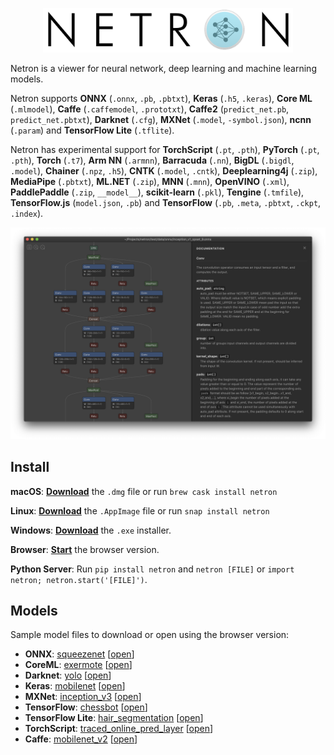 
<p align='center'><a href='https://github.com/lutzroeder/netron'><img width='400' src='.github/logo.png'/></a></p>

Netron is a viewer for neural network, deep learning and machine learning models. 

Netron supports **ONNX** (`.onnx`, `.pb`, `.pbtxt`), **Keras** (`.h5`, `.keras`), **Core ML** (`.mlmodel`), **Caffe** (`.caffemodel`, `.prototxt`), **Caffe2** (`predict_net.pb`, `predict_net.pbtxt`), **Darknet** (`.cfg`), **MXNet** (`.model`, `-symbol.json`), **ncnn** (`.param`) and **TensorFlow Lite** (`.tflite`).

Netron has experimental support for **TorchScript** (`.pt`, `.pth`), **PyTorch** (`.pt`, `.pth`), **Torch** (`.t7`), **Arm NN** (`.armnn`), **Barracuda** (`.nn`), **BigDL** (`.bigdl`, `.model`), **Chainer** (`.npz`, `.h5`), **CNTK** (`.model`, `.cntk`), **Deeplearning4j** (`.zip`), **MediaPipe** (`.pbtxt`), **ML.NET** (`.zip`), **MNN** (`.mnn`), **OpenVINO** (`.xml`), **PaddlePaddle** (`.zip`, `__model__`), **scikit-learn** (`.pkl`), **Tengine** (`.tmfile`), **TensorFlow.js** (`model.json`, `.pb`) and **TensorFlow** (`.pb`, `.meta`, `.pbtxt`, `.ckpt`, `.index`).

<p align='center'><a href='https://www.lutzroeder.com/ai'><img src='.github/screenshot.png' width='800'></a></p>

## Install

**macOS**: [**Download**](https://github.com/lutzroeder/netron/releases/latest) the `.dmg` file or run `brew cask install netron`

**Linux**: [**Download**](https://github.com/lutzroeder/netron/releases/latest) the `.AppImage` file or run `snap install netron`

**Windows**: [**Download**](https://github.com/lutzroeder/netron/releases/latest) the `.exe` installer.

**Browser**: [**Start**](https://www.lutzroeder.com/ai/netron) the browser version.

**Python Server**: Run `pip install netron` and `netron [FILE]` or `import netron; netron.start('[FILE]')`.

## Models

Sample model files to download or open using the browser version:

 * **ONNX**: [squeezenet](https://raw.githubusercontent.com/onnx/tutorials/master/tutorials/assets/squeezenet.onnx) [[open](https://lutzroeder.github.io/netron?url=https://raw.githubusercontent.com/onnx/tutorials/master/tutorials/assets/squeezenet.onnx)]
 * **CoreML**: [exermote](https://raw.githubusercontent.com/Lausbert/Exermote/master/ExermoteInference/ExermoteCoreML/ExermoteCoreML/Model/Exermote.mlmodel) [[open](https://lutzroeder.github.io/netron?url=https://raw.githubusercontent.com/Lausbert/Exermote/master/ExermoteInference/ExermoteCoreML/ExermoteCoreML/Model/Exermote.mlmodel)]
 * **Darknet**: [yolo](https://raw.githubusercontent.com/AlexeyAB/darknet/master/cfg/yolo.cfg) [[open](https://lutzroeder.github.io/netron?url=https://raw.githubusercontent.com/AlexeyAB/darknet/master/cfg/yolo.cfg)]
 * **Keras**: [mobilenet](https://raw.githubusercontent.com/aio-libs/aiohttp-demos/master/demos/imagetagger/tests/data/mobilenet.h5) [[open](https://lutzroeder.github.io/netron?url=https://raw.githubusercontent.com/aio-libs/aiohttp-demos/master/demos/imagetagger/tests/data/mobilenet.h5)]
 * **MXNet**: [inception_v3](https://raw.githubusercontent.com/soeaver/mxnet-model/master/cls/inception/inception_v3-symbol.json) [[open](https://lutzroeder.github.io/netron?url=https://raw.githubusercontent.com/soeaver/mxnet-model/master/cls/inception/inception_v3-symbol.json)]
 * **TensorFlow**: [chessbot](https://raw.githubusercontent.com/srom/chessbot/master/model/chessbot.pb) [[open](https://lutzroeder.github.io/netron?url=https://raw.githubusercontent.com/srom/chessbot/master/model/chessbot.pb)]
 * **TensorFlow Lite**: [hair_segmentation](https://raw.githubusercontent.com/google/mediapipe/master/mediapipe/models/hair_segmentation.tflite) [[open](https://lutzroeder.github.io/netron?url=https://raw.githubusercontent.com/google/mediapipe/master/mediapipe/models/hair_segmentation.tflite)]
 * **TorchScript**: [traced_online_pred_layer](https://raw.githubusercontent.com/ApolloAuto/apollo/master/modules/prediction/data/traced_online_pred_layer.pt) [[open](https://lutzroeder.github.io/netron?url=https://raw.githubusercontent.com/ApolloAuto/apollo/master/modules/prediction/data/traced_online_pred_layer.pt)]
 * **Caffe**: [mobilenet_v2](https://raw.githubusercontent.com/shicai/MobileNet-Caffe/master/mobilenet_v2.caffemodel) [[open](https://lutzroeder.github.io/netron?url=https://raw.githubusercontent.com/shicai/MobileNet-Caffe/master/mobilenet_v2.caffemodel)]
